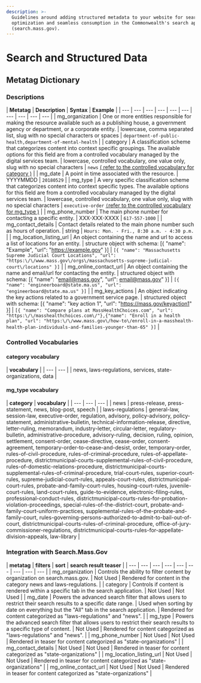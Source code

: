 ```yaml
---
description: >-
  Guidelines around adding structured metadata to your website for search engine
  optimization and seamless consumption in the Commonwealth's search application
  (search.mass.gov).
---
```


# Search and Structured Data

## Metatag Dictionary

### Descriptions

| **Metatag** | **Description** | **Syntax** | **Example** |
| --- | --- | --- | --- | --- | --- | --- | --- | --- | --- |
| mg\_organization | One or more entities responsible for making the resource available such as a publishing house, a government agency or department, or a corporate entity. | lowercase, comma separated list, slug with no special characters or spaces  | `department-of-public-health,department-of-mental-health` |
| category | A classification scheme that categorizes content into context specific groupings. The available options for this field are from a controlled vocabulary managed by the digital services team.  | lowercase, controlled vocabulary, one value only, slug with no special characters | `news` [\( refer to the controlled vocabulary for category \)](search-and-structured-data.md#category-vocabulary) |
| mg\_date | A point in time  associated with the resource. | YYYYMMDD | `20180529` |
| mg\_type | A very specific classification scheme that categorizes content into context specific types. The available options for this field are from a controlled vocabulary managed by the digital services team.   | lowercase, controlled vocabulary, one value only, slug with no special characters | `executive-order` [`(`refer to the controlled vocabulary for mg\_type \)](search-and-structured-data.md#mg_type) |
| mg\_phone\_number | The main phone number for contacting a specific entity. | XXX-XXX-XXXX | `617-557-1000` |
| mg\_contact\_details | Contact details related to the main phone number such as hours of operation. | string | `Hours: Mon. - Fri., 8:30 a.m. - 4:30 p.m.` |
| mg\_location\_listing\_url | An object containing the name and url to access a list of locations for an entity. | structure object with schema:  \[{ "name": "Example",  "url": "https://example.gov" }\] | `[{ "name": "Massachusetts Supreme Judicial Court Locations", "url": "https:\/\/www.mass.gov\/orgs\/massachusetts-supreme-judicial-court\/locations" }]` |
| mg\_online\_contact\_url | An object containing the name and email/url  for contacting the entity. | structured object with schema: \[{ "name": "email@mass.gov", "url": email@mass.gov" }\] | `[{ "name": "engineerboard@state.ma.us", "url": "engineerboard@state.ma.us" }]` |
| mg\_key\_actions | An object indicating the key actions related to a government service page. | structured object with schema: \[{ "name": "key action 1", "url": "https://mass.gov/keyaction1" }\] | `[{ "name": "Compare plans at MassHealthChoices.com", "url": "https:\/\/masshealthchoices.com\/"},{"name": "Enroll in a health plan", "url": "https:\/\/www.mass.gov\/how-to\/enroll-in-a-masshealth-health-plan-individuals-and-families-younger-than-65" }]` |

### Controlled Vocabularies

#### category vocabulary

| **vocabulary** |
| --- | --- |
| news, laws-regulations, services, state-organizations, data |

#### mg\_type vocabulary

| **category** | **vocabulary** |
| --- | --- | --- |
| news | press-release, press-statement, news, blog-post, speech |
| laws-regulations | general-law, session-law, executive-order, regulation, advisory, policy-advisory, policy-statement, administrative-bulletin, technical-information-release, directive, letter-ruling, memorandum, industry-letter, circular-letter, regulatory-bulletin, administrative-procedure, advisory-ruling, decision, ruling, opinion, settlement, consent-order, cease-directive, cease-order, consent-agreement, temporary-order-to-cease-and-desist, order, temporary-order, rules-of-civil-procedure, rules-of-criminal-procedure, rules-of-appellate-procedure, districtmunicipal-courts-supplemental-rules-of-civil-procedure, rules-of-domestic-relations-procedure, districtmunicipal-courts-supplemental-rules-of-criminal-procedure, trial-court-rules, superior-court-rules, supreme-judicial-court-rules, appeals-court-rules, districtmunicipal-court-rules, probate-and-family-court-rules, housing-court-rules, juvenile-court-rules, land-court-rules, guide-to-evidence, electronic-filing-rules, professional-conduct-rules, districtmunicipal-courts-rules-for-probation-violation-proceedings, special-rules-of-the-district-court, probate-and-family-court-uniform-practices, supplemental-rules-of-the-probate-and-family-court, rules-governing-persons-authorized-to-admit-to-bail-out-of-court, districtmunicipal-courts-rules-of-criminal-procedure, office-of-jury-commissioner-regulations, districtmunicipal-courts-rules-for-appellate-division-appeals, law-library |

### Integration with Search.Mass.Gov

| **metatag** | **filters** | **sort** | **search result teaser** |
| --- | --- | --- | --- | --- | --- | --- | --- | --- |
| mg\_organization | Controls the ability to filter content by organization on search.mass.gov.  | Not Used | Rendered for content in the category news and laws-regulations.  |
| category | Controls if content is rendered within a specific tab in the search application. | Not Used | Not Used |
| mg\_date | Powers the advanced search filter that allows users to restrict their search results to a specific date range. | Used when sorting by date on everything but the  "All" tab in the search application. | Rendered for content categorized as "laws-regulations"  and "news". |
| mg\_type | Powers the advanced search filter that allows users to restrict their search results to a specific type of content. | Not Used | Rendered for content categorized as "laws-regulations"  and "news". |
| mg\_phone\_number | Not Used | Not Used | Rendered in teaser for content categorized as "state-organizations" |
| mg\_contact\_details | Not Used | Not Used | Rendered in teaser for content categorized as "state-organizations" |
| mg\_location\_listing\_url | Not Used | Not Used | Rendered in teaser for content categorized as "state-organizations" |
| mg\_online\_contact\_url | Not Used | Not Used | Rendered in teaser for content categorized as "state-organizations" |

